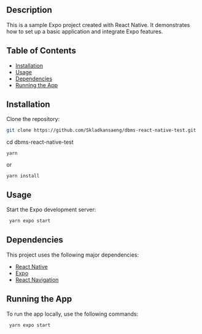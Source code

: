 ## Description
This is a sample Expo project created with React Native. It demonstrates how to set up a basic application and integrate Expo features.

## Table of Contents
- [Installation](#installation)
- [Usage](#usage)
- [Dependencies](#dependencies)
- [Running the App](#running-the-app)

## Installation
Clone the repository:

```bash
git clone https://github.com/Skladkansaeng/dbms-react-native-test.git
```

cd dbms-react-native-test
```
yarn
```
or
```
yarn install
```

## Usage
Start the Expo development server:

```bash
 yarn expo start
```

## Dependencies
This project uses the following major dependencies:
- [React Native](https://reactnative.dev/)
- [Expo](https://expo.dev/)
- [React Navigation](https://reactnavigation.org/docs/getting-started/)

## Running the App
To run the app locally, use the following commands:

```bash
 yarn expo start
```
